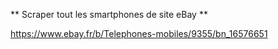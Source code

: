 **  Scraper tout les smartphones de site eBay  **

https://www.ebay.fr/b/Telephones-mobiles/9355/bn_16576651
